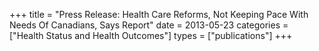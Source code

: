 +++
title = "Press Release: Health Care Reforms, Not Keeping Pace With Needs Of Canadians, Says Report"
date = 2013-05-23
categories = ["Health Status and Health Outcomes"]
types = ["publications"]
+++
